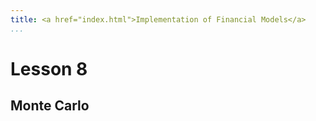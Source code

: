 ```yaml
---
title: <a href="index.html">Implementation of Financial Models</a>
...
```


# Lesson 8

## Monte Carlo

